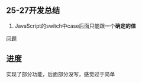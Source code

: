 ## 25-27开发总结

1. JavaScript的switch中case后面只能跟一个**确定的值**

[问题](http://ife.baidu.com/course/detail/id/51)

## 进度

实现了部分功能，后面部分没写，感觉过于简单

